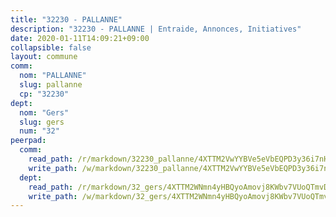 ```yaml
---
title: "32230 - PALLANNE"
description: "32230 - PALLANNE | Entraide, Annonces, Initiatives"
date: 2020-01-11T14:09:21+09:00
collapsible: false
layout: commune
comm:
  nom: "PALLANNE"
  slug: pallanne
  cp: "32230"
dept:
  nom: "Gers"
  slug: gers
  num: "32"
peerpad:
  comm:
    read_path: /r/markdown/32230_pallanne/4XTTM2VwYYBVe5eVbEQPD3y36i7nHsyhjfu96s8Bsty4xeCuc
    write_path: /w/markdown/32230_pallanne/4XTTM2VwYYBVe5eVbEQPD3y36i7nHsyhjfu96s8Bsty4xeCuc-K3TgTr2K4dZc5SJq1sFUGMKHZVvvyWgNGY7CxeQ8XNeR47SdhAJgBf8MUJ7R4xhAXFJrQrB7nSdu9j75LYsnydxJb2L3FnzbDqv4NZU7RFKq3mmXZSxPiMV5TU2gc6Sz1RkAmcHt
  dept:
    read_path: /r/markdown/32_gers/4XTTM2WNmn4yHBQyoAmovj8KWbv7VUoQTmvDpdT3o124AgWEe
    write_path: /w/markdown/32_gers/4XTTM2WNmn4yHBQyoAmovj8KWbv7VUoQTmvDpdT3o124AgWEe-K3TgUpYJfQLfW5uoLbdwErZNx29AEkCAso1EvCZzqaD3z7aQWWvGchjPJifpsj2b2MrnxAXUWCQXyv6K9rEMDPiEmuqTRE8ziuYLh1MUbtQUwwoYxV2abqSdJr66fFRHJZtY62y8
---
```


